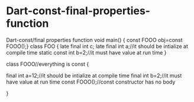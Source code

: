 # Dart-const-final-properties-function
Dart-const/final properties function
void main()
{
  const FOOO obj=const FOOO();}
class FOO
{
  late final int c;
  late final int a;//it should be intialize at compile time
  static const int b=2;//it must have value at run time
}

class FOOO//everything is const
{
  
  final int a=12;//it should be intialize at compile time
  final int b=2;//it must have value at run time
  const FOOO();//const constructor  has no body
  
}

